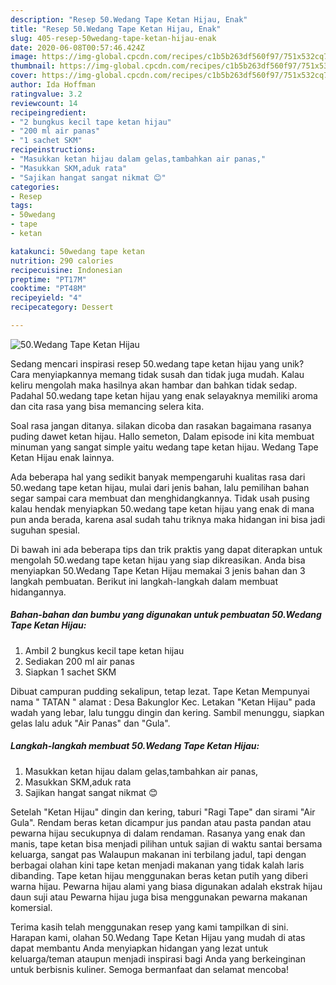 ```yaml
---
description: "Resep 50.Wedang Tape Ketan Hijau, Enak"
title: "Resep 50.Wedang Tape Ketan Hijau, Enak"
slug: 405-resep-50wedang-tape-ketan-hijau-enak
date: 2020-06-08T00:57:46.424Z
image: https://img-global.cpcdn.com/recipes/c1b5b263df560f97/751x532cq70/50wedang-tape-ketan-hijau-foto-resep-utama.jpg
thumbnail: https://img-global.cpcdn.com/recipes/c1b5b263df560f97/751x532cq70/50wedang-tape-ketan-hijau-foto-resep-utama.jpg
cover: https://img-global.cpcdn.com/recipes/c1b5b263df560f97/751x532cq70/50wedang-tape-ketan-hijau-foto-resep-utama.jpg
author: Ida Hoffman
ratingvalue: 3.2
reviewcount: 14
recipeingredient:
- "2 bungkus kecil tape ketan hijau"
- "200 ml air panas"
- "1 sachet SKM"
recipeinstructions:
- "Masukkan ketan hijau dalam gelas,tambahkan air panas,"
- "Masukkan SKM,aduk rata"
- "Sajikan hangat sangat nikmat 😊"
categories:
- Resep
tags:
- 50wedang
- tape
- ketan

katakunci: 50wedang tape ketan 
nutrition: 290 calories
recipecuisine: Indonesian
preptime: "PT17M"
cooktime: "PT48M"
recipeyield: "4"
recipecategory: Dessert

---
```



![50.Wedang Tape Ketan Hijau](https://img-global.cpcdn.com/recipes/c1b5b263df560f97/751x532cq70/50wedang-tape-ketan-hijau-foto-resep-utama.jpg)

Sedang mencari inspirasi resep 50.wedang tape ketan hijau yang unik? Cara menyiapkannya memang tidak susah dan tidak juga mudah. Kalau keliru mengolah maka hasilnya akan hambar dan bahkan tidak sedap. Padahal 50.wedang tape ketan hijau yang enak selayaknya memiliki aroma dan cita rasa yang bisa memancing selera kita.

Soal rasa jangan ditanya. silakan dicoba dan rasakan bagaimana rasanya puding dawet ketan hijau. Hallo semeton, Dalam episode ini kita membuat minuman yang sangat simple yaitu wedang tape ketan hijau. Wedang Tape Ketan Hijau enak lainnya.

Ada beberapa hal yang sedikit banyak mempengaruhi kualitas rasa dari 50.wedang tape ketan hijau, mulai dari jenis bahan, lalu pemilihan bahan segar sampai cara membuat dan menghidangkannya. Tidak usah pusing kalau hendak menyiapkan 50.wedang tape ketan hijau yang enak di mana pun anda berada, karena asal sudah tahu triknya maka hidangan ini bisa jadi suguhan spesial.


Di bawah ini ada beberapa tips dan trik praktis yang dapat diterapkan untuk mengolah 50.wedang tape ketan hijau yang siap dikreasikan. Anda bisa menyiapkan 50.Wedang Tape Ketan Hijau memakai 3 jenis bahan dan 3 langkah pembuatan. Berikut ini langkah-langkah dalam membuat hidangannya.

<!--inarticleads1-->

##### Bahan-bahan dan bumbu yang digunakan untuk pembuatan 50.Wedang Tape Ketan Hijau:

1. Ambil 2 bungkus kecil tape ketan hijau
1. Sediakan 200 ml air panas
1. Siapkan 1 sachet SKM


Dibuat campuran pudding sekalipun, tetap lezat. Tape Ketan Mempunyai nama &#34; TATAN &#34; alamat : Desa Bakunglor Kec. Letakan &#34;Ketan Hijau&#34; pada wadah yang lebar, lalu tunggu dingin dan kering. Sambil menunggu, siapkan gelas lalu aduk &#34;Air Panas&#34; dan &#34;Gula&#34;. 

<!--inarticleads2-->

##### Langkah-langkah membuat 50.Wedang Tape Ketan Hijau:

1. Masukkan ketan hijau dalam gelas,tambahkan air panas,
1. Masukkan SKM,aduk rata
1. Sajikan hangat sangat nikmat 😊


Setelah &#34;Ketan Hijau&#34; dingin dan kering, taburi &#34;Ragi Tape&#34; dan sirami &#34;Air Gula&#34;. Rendam beras ketan dicampur jus pandan atau pasta pandan atau pewarna hijau secukupnya di dalam rendaman. Rasanya yang enak dan manis, tape ketan bisa menjadi pilihan untuk sajian di waktu santai bersama keluarga, sangat pas Walaupun makanan ini terbilang jadul, tapi dengan berbagai olahan kini tape ketan menjadi makanan yang tidak kalah laris dibanding. Tape ketan hijau menggunakan beras ketan putih yang diberi warna hijau. Pewarna hijau alami yang biasa digunakan adalah ekstrak hijau daun suji atau Pewarna hijau juga bisa menggunakan pewarna makanan komersial. 

Terima kasih telah menggunakan resep yang kami tampilkan di sini. Harapan kami, olahan 50.Wedang Tape Ketan Hijau yang mudah di atas dapat membantu Anda menyiapkan hidangan yang lezat untuk keluarga/teman ataupun menjadi inspirasi bagi Anda yang berkeinginan untuk berbisnis kuliner. Semoga bermanfaat dan selamat mencoba!
